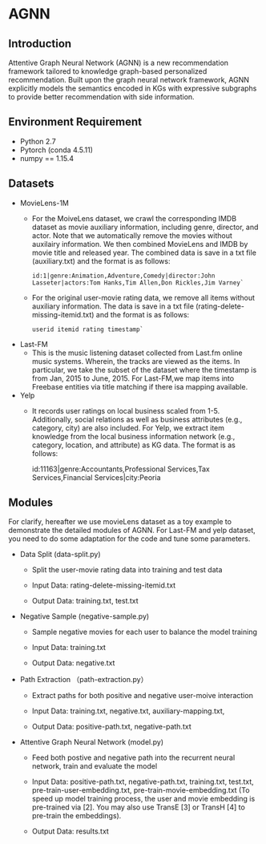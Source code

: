 # AGNN

## Introduction 

Attentive Graph Neural Network (AGNN) is a new recommendation framework tailored to knowledge graph-based personalized recommendation. Built upon the graph neural network framework, AGNN explicitly models the semantics encoded in KGs with expressive subgraphs to provide better recommendation with side information.

## Environment Requirement
+ Python 2.7
+ Pytorch (conda 4.5.11)
+ numpy == 1.15.4

## Datasets

+ MovieLens-1M
   + For the MoiveLens dataset, we crawl the corresponding IMDB dataset as movie auxiliary information, including genre, director, and actor. Note that we automatically remove the movies without auxilairy information. We then combined MovieLens and IMDB by movie title and released year. The combined data is save in a txt file (auxiliary.txt) and the format is as follows:    
   
         id:1|genre:Animation,Adventure,Comedy|director:John Lasseter|actors:Tom Hanks,Tim Allen,Don Rickles,Jim Varney`
   
   + For the original user-movie rating data, we remove all items without auxiliary information. The data is save in a txt file (rating-delete-missing-itemid.txt) and the format is as follows:  
   
         userid itemid rating timestamp`
   
+ Last-FM
   + This is the music listening dataset collected from Last.fm online music systems. Wherein, the tracks are viewed as the items. In particular, we take the subset of the dataset where the timestamp is from Jan, 2015 to June, 2015. For Last-FM,we map items into Freebase entities via title matching if there isa mapping available. 
+ Yelp
   + It records user ratings on local business scaled from 1-5. Additionally, social relations as well as business attributes (e.g., category, city) are also included. For Yelp, we extract item knowledge from the local business information network (e.g., category, location,
and attribute) as KG data. The format is as follows:

      id:11163|genre:Accountants,Professional Services,Tax Services,Financial Services|city:Peoria
      
## Modules 

For clarify, hereafter we use movieLens dataset as a toy example to demonstrate the detailed modules of AGNN. For Last-FM and yelp dataset, you need to do some adaptation for the code and tune some parameters.

+ Data Split (data-split.py)

   + Split the user-movie rating data into training and test data

   + Input Data: rating-delete-missing-itemid.txt

   + Output Data: training.txt, test.txt

+ Negative Sample (negative-sample.py)

   + Sample negative movies for each user to balance the model training
   
   + Input Data: training.txt
   
   + Output Data: negative.txt

+ Path Extraction （path-extraction.py）

   + Extract paths for both positive and negative user-moive interaction

   + Input Data: training.txt, negative.txt, auxiliary-mapping.txt,

   + Output Data: positive-path.txt, negative-path.txt

+ Attentive Graph Neural Network (model.py)

   + Feed both postive and negative path into the recurrent neural network, train and evaluate the model
   
   + Input Data: positive-path.txt, negative-path.txt, training.txt, test.txt, pre-train-user-embedding.txt, pre-train-movie-embedding.txt (To speed up model training process, the user and movie embedding is pre-trained via [2]. You may also use TransE [3] or TransH [4] to pre-train the embeddings).

   + Output Data: results.txt
